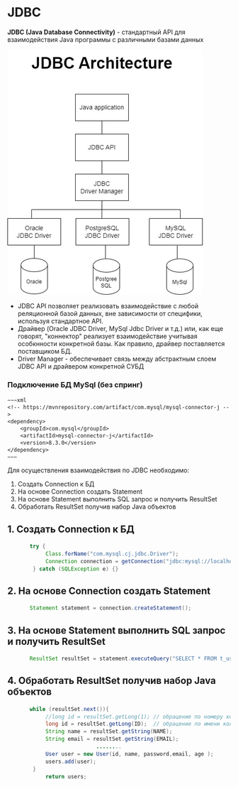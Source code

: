 
# JDBC
**JDBC (Java Database Connectivity)** - стандартный API для взаимодействия Java программы с различными базами данных
 

<img src="pic\jdbc.jpg"/>

* JDBC API позволяет реализовать взаимодействие с любой реляционной базой данных, вне зависимости от специфики, используя стандартное API.
* Драйвер (Oracle JDBC Driver, MySql Jdbc Driver и т.д.) или, как еще говорят, "коннектор" реализует взаимодействие учитывая особкнности конкретной базы. Как правило, драйвер поставляется поставщиком БД.
* Driver Manager - обеспечивает связь между абстрактным слоем JDBC API и драйвером конкретной СУБД 

### Подключение БД MySql (без спринг)

    ~~~xml
    <!-- https://mvnrepository.com/artifact/com.mysql/mysql-connector-j -->
    <dependency>
        <groupId>com.mysql</groupId>
        <artifactId>mysql-connector-j</artifactId>
        <version>8.3.0</version>
    </dependency>
    ~~~

Для осуществления взаимодействия по JDBC необходимо:
1. Создать Connection к БД
2. На основе Connection создать Statement
3. На основе Statement выполнить SQL запрос и получить ResultSet
4. Обработать ResultSet получив набор Java объектов

## 1. Создать Connection к БД
~~~Java
       try {
            Class.forName("com.mysql.cj.jdbc.Driver");
            Connection connection = getConnection("jdbc:mysql://localhost:3306/user_app/?user=sa&password=123");
        } catch (SQLException e) {} 
~~~

## 2. На основе Connection создать Statement

~~~Java
       Statement statement = connection.createStatement();
~~~

## 3. На основе Statement выполнить SQL запрос и получить ResultSet

~~~Java
       ResultSet resultSet = statement.executeQuery("SELECT * FROM t_user");
~~~

## 4. Обработать ResultSet получив набор Java объектов

~~~Java
       while (resultSet.next()){
            //long id = resultSet.getLong(1); // обрацение по номеру колонки
            long id = resultSet.getLong(ID);  // обрацение по имени колонки (предпочтительно)
            String name = resultSet.getString(NAME);
            String email = resultSet.getString(EMAIL);
                            ........
            User user = new User(id, name, password,email, age );
            users.add(user);
        }
            return users;
~~~
